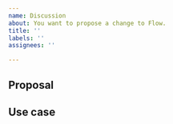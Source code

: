 ```yaml
---
name: Discussion
about: You want to propose a change to Flow.
title: ''
labels: ''
assignees: ''

---
```


<!--
Please fill out this entire template so that we can evaluate your proposal as quickly as possible.
-->

## Proposal

<!--
  Explain why you need this change and why this cannot be addressed with Flow's current set of features.
-->
## Use case
